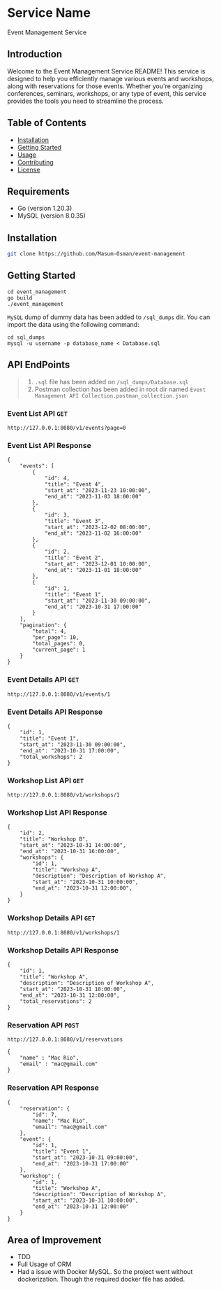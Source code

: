 # Service Name
Event Management Service

## Introduction

Welcome to the Event Management Service README! This service is designed to help you efficiently manage various events and workshops, along with reservations for those events. Whether you're organizing conferences, seminars, workshops, or any type of event, this service provides the tools you need to streamline the process.

## Table of Contents

- [Installation](#installation)
- [Getting Started](#getting-started)
- [Usage](#usage)
- [Contributing](#contributing)
- [License](#license)



## Requirements

- Go (version 1.20.3)
- MySQL (version 8.0.35)


## Installation

```bash
git clone https://github.com/Masum-Osman/event-management
```

<!-- If you are using `Docker`:

```
cd event_management
docker-compose up -d
```

> [!WARNING]
> Critical content demanding immediate user attention due to potential risks. -->

## Getting Started

```
cd event_management
go build
./event_management
```

`MySQL` dump of dummy data has been added to `/sql_dumps` dir. You can import the data using the following command:
```
cd sql_dumps
mysql -u username -p database_name < Database.sql
```

## API EndPoints

> 1. `.sql` file has been added on `/sql_dumps/Database.sql`
> 2. Postman collection has been added in root dir named `Event Management API Collection.postman_collection.json`

### Event List API `GET`
```
http://127.0.0.1:8080/v1/events?page=0
```
### Event List API Response
```
{
    "events": [
        {
            "id": 4,
            "title": "Event 4",
            "start_at": "2023-11-23 10:00:00",
            "end_at": "2023-11-03 18:00:00"
        },
        {
            "id": 3,
            "title": "Event 3",
            "start_at": "2023-12-02 08:00:00",
            "end_at": "2023-11-02 16:00:00"
        },
        {
            "id": 2,
            "title": "Event 2",
            "start_at": "2023-12-01 10:00:00",
            "end_at": "2023-11-01 18:00:00"
        },
        {
            "id": 1,
            "title": "Event 1",
            "start_at": "2023-11-30 09:00:00",
            "end_at": "2023-10-31 17:00:00"
        }
    ],
    "pagination": {
        "total": 4,
        "per_page": 10,
        "total_pages": 0,
        "current_page": 1
    }
}
```

### Event Details API `GET`
```
http://127.0.0.1:8080/v1/events/1
```
### Event Details API Response
```
{
    "id": 1,
    "title": "Event 1",
    "start_at": "2023-11-30 09:00:00",
    "end_at": "2023-10-31 17:00:00",
    "total_workshops": 2
}
```

### Workshop List API `GET`
```
http://127.0.0.1:8080/v1/workshops/1

```
### Workshop List API Response
```
{
    "id": 2,
    "title": "Workshop B",
    "start_at": "2023-10-31 14:00:00",
    "end_at": "2023-10-31 16:00:00",
    "workshops": {
        "id": 1,
        "title": "Workshop A",
        "description": "Description of Workshop A",
        "start_at": "2023-10-31 10:00:00",
        "end_at": "2023-10-31 12:00:00",
    }
}
```

### Workshop Details API `GET`
```
http://127.0.0.1:8080/v1/workshops/1

```
### Workshop Details API Response
```
{
    "id": 1,
    "title": "Workshop A",
    "description": "Description of Workshop A",
    "start_at": "2023-10-31 10:00:00",
    "end_at": "2023-10-31 12:00:00",
    "total_reservations": 2
}
```

### Reservation API `POST`
```
http://127.0.0.1:8080/v1/reservations

{
    "name" : "Mac Rio",
    "email" : "mac@gmail.com"
}
```
### Reservation API Response
```
{
    "reservation": {
        "id": 7,
        "name": "Mac Rio",
        "email": "mac@gmail.com"
    },
    "event": {
        "id": 1,
        "title": "Event 1",
        "start_at": "2023-10-31 09:00:00",
        "end_at": "2023-10-31 17:00:00"
    },
    "workshop": {
        "id": 1,
        "title": "Workshop A",
        "description": "Description of Workshop A",
        "start_at": "2023-10-31 10:00:00",
        "end_at": "2023-10-31 12:00:00"
    }
}
```

## Area of Improvement
- TDD
- Full Usage of ORM
- Had a issue with Docker MySQL. So the project went without dockerization. Though the required docker file has added.